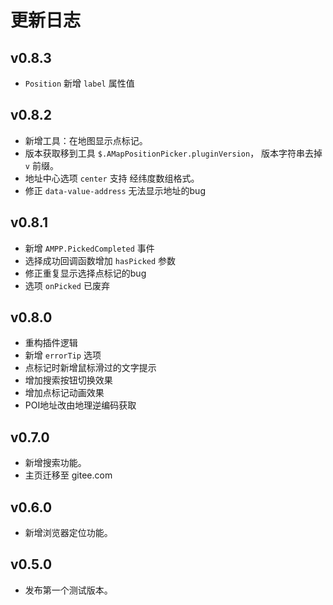 # 更新日志

## v0.8.3

- `Position` 新增 `label` 属性值

## v0.8.2

- 新增工具：在地图显示点标记。
- 版本获取移到工具 `$.AMapPositionPicker.pluginVersion`， 版本字符串去掉 `v` 前缀。
- 地址中心选项 `center` 支持 经纬度数组格式。
- 修正 `data-value-address` 无法显示地址的bug

## v0.8.1

- 新增 `AMPP.PickedCompleted` 事件
- 选择成功回调函数增加 `hasPicked` 参数
- 修正重复显示选择点标记的bug
- 选项 `onPicked` 已废弃

## v0.8.0

- 重构插件逻辑
- 新增 `errorTip` 选项
- 点标记时新增鼠标滑过的文字提示
- 增加搜索按钮切换效果
- 增加点标记动画效果
- POI地址改由地理逆编码获取

## v0.7.0

- 新增搜索功能。
- 主页迁移至 gitee.com

## v0.6.0

- 新增浏览器定位功能。

## v0.5.0

- 发布第一个测试版本。